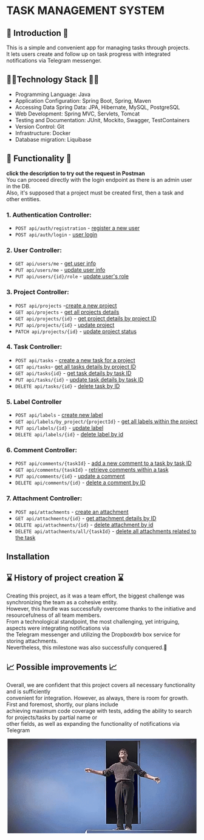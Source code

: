# TASK MANAGEMENT SYSTEM

## 👋 Introduction 👋

This is a simple and convenient app for managing tasks through projects.   
It lets users create and follow up on task progress with integrated notifications via Telegram messenger.

## 👩‍💻Technology Stack 👩‍💻
- Programming Language: Java
- Application Configuration: Spring Boot, Spring, Maven
- Accessing Data Spring Data: JPA, Hibernate, MySQL, PostgreSQL
- Web Development: Spring MVC, Servlets, Tomcat
- Testing and Documentation: JUnit, Mockito, Swagger, TestContainers
- Version Control: Git
- Infrastructure: Docker
- Database migration: Liquibase


## 🚀 Functionality 🚀
**click the description to try out the request in Postman**  
You can proceed directly with the login endpoint as there is an admin user in the DB.  
Also, it's supposed that a project must be created first, then a task and other entities.

### 1. **Authentication Controller**:
- `POST api/auth/registration` - [register a new user](https://www.postman.com/descent-module-candidate-79416993/workspace/task-management-system/request/31607463-4e280d43-6050-424c-adb9-893af6571985?action=share&creator=31607463&ctx=documentation)
- `POST api/auth/login` - [user login](https://www.postman.com/descent-module-candidate-79416993/workspace/task-management-system/request/31607463-317053c5-d9ae-48e8-8564-66d9690301cc?action=share&creator=31607463&ctx=documentation)

### 2. **User Controller**:
- `GET api/users/me` - [get user info](https://www.postman.com/descent-module-candidate-79416993/workspace/task-management-system/request/31607463-20d0bf55-310a-47c5-a97b-b0251ea41013?action=share&creator=31607463&ctx=documentation)
- `PUT api/users/me` - [update user info](https://www.postman.com/descent-module-candidate-79416993/workspace/task-management-system/request/31607463-ba1f5558-c171-4112-b1aa-1af63dc396a2?action=share&creator=31607463&ctx=documentation)
- `PUT api/users/{id}/role` - [update user's role](https://www.postman.com/descent-module-candidate-79416993/workspace/task-management-system/request/31607463-20d0bf55-310a-47c5-a97b-b0251ea41013?action=share&creator=31607463&ctx=documentation)

### 3. **Project Controller**:
- `POST api/projects` -[create a new project](https://www.postman.com/descent-module-candidate-79416993/workspace/task-management-system/request/31607463-1de87c65-065c-4f8c-b6ca-24a000dff706?action=share&creator=31607463&ctx=documentation)
- `GET api/projects` - [get all projects details](https://www.postman.com/descent-module-candidate-79416993/workspace/task-management-system/request/31607463-7ea9c108-3621-4d49-b34e-9dcf7ededa02?action=share&creator=31607463&ctx=documentation)
- `GET api/projects/{id}` - [get project details by project ID](https://www.postman.com/descent-module-candidate-79416993/workspace/task-management-system/request/31607463-6b8195be-b4a8-49ed-8782-43576d6f6d0b?action=share&creator=31607463&ctx=documentation)
- `PUT api/projects/{id}` - [update project](https://www.postman.com/descent-module-candidate-79416993/workspace/task-management-system/request/31607463-a2fa5b18-cb47-4140-8b47-64303af5c3b3?action=share&creator=31607463&ctx=documentation)
- `PATCH api/projects/{id}` - [update project status](https://www.postman.com/descent-module-candidate-79416993/workspace/task-management-system/request/31607463-7708d9dd-a14f-4bf0-9010-1965803a5fa6?action=share&creator=31607463&ctx=documentation)

### 4. **Task Controller**:
- `POST api/tasks` - [create a new task for a project](https://api-test-3019.postman.co/workspace/Public-team-project-workspace~28f82006-8ec0-422a-b26a-d303ea6538ac/request/31607463-566d2ff4-f543-40ca-8db0-12e16f30e787?action=share&creator=31607463&ctx=documentation)
- `GET api/tasks`- [get all tasks details by project ID](https://api-test-3019.postman.co/workspace/Public-team-project-workspace~28f82006-8ec0-422a-b26a-d303ea6538ac/request/31607463-66eb0f39-8ae8-4444-a538-3e20cd3f4e9d?action=share&creator=31607463&ctx=documentation)
- `GET api/tasks{id}` - [get task details by task ID](https://api-test-3019.postman.co/workspace/Public-team-project-workspace~28f82006-8ec0-422a-b26a-d303ea6538ac/request/31607463-12c2e4f0-e940-45b7-ba4c-971b2cc3c5b9?action=share&creator=31607463&ctx=documentation)
- `PUT api/tasks/{id}` - [update task details by task ID](https://api-test-3019.postman.co/workspace/Public-team-project-workspace~28f82006-8ec0-422a-b26a-d303ea6538ac/request/31607463-4edb0ca2-bbee-4b55-a245-3fe42393cc80?action=share&creator=31607463&ctx=documentation)
- `DELETE api/tasks/{id}` - [delete task by ID](https://api-test-3019.postman.co/workspace/Public-team-project-workspace~28f82006-8ec0-422a-b26a-d303ea6538ac/request/31607463-99fa08bf-13af-4c26-adfc-826160754245?action=share&creator=31607463&ctx=documentation)

### 5. **Label Controller**
- `POST api/labels` - [create new label](https://api-test-3019.postman.co/workspace/Public-team-project-workspace~28f82006-8ec0-422a-b26a-d303ea6538ac/request/31607463-59465d21-78a9-469c-b17c-c6ca8758b9f5?action=share&creator=31607463&ctx=documentation)
- `GET api/labels/by_project/{projectId}` - [get all labels within the project](https://api-test-3019.postman.co/workspace/Public-team-project-workspace~28f82006-8ec0-422a-b26a-d303ea6538ac/request/31607463-86d98d12-cc98-4b60-9f2c-c412f50ec04f?action=share&creator=31607463&ctx=documentation)
- `PUT api/labels/{id}` - [update label](https://api-test-3019.postman.co/workspace/Public-team-project-workspace~28f82006-8ec0-422a-b26a-d303ea6538ac/request/31607463-f1a46f64-0f0a-4ec6-a9d5-7059e07cb2ed?action=share&creator=31607463&ctx=documentation)
- `DELETE api/labels/{id}` - [delete label by id](https://api-test-3019.postman.co/workspace/Public-team-project-workspace~28f82006-8ec0-422a-b26a-d303ea6538ac/request/31607463-09038779-c189-41ae-8eab-ea1fafb46f62?action=share&creator=31607463&ctx=documentation)

### 6. **Comment Controller**:
- `POST api/comments/{taskId}` - [add a new comment to a task by task ID](https://api-test-3019.postman.co/workspace/Public-team-project-workspace~28f82006-8ec0-422a-b26a-d303ea6538ac/request/31607463-5fd8d603-07e2-4393-9c5c-b4fe1289f369?action=share&creator=31607463&ctx=documentation)
- `GET api/comments/{taskId}` - [retrieve comments within a task](https://api-test-3019.postman.co/workspace/Public-team-project-workspace~28f82006-8ec0-422a-b26a-d303ea6538ac/request/31607463-e03dcde6-74a7-4d1a-ac86-cb306495f063?action=share&creator=31607463&ctx=documentation)
- `PUT api/comments/{id}` - [update a comment](https://api-test-3019.postman.co/workspace/Public-team-project-workspace~28f82006-8ec0-422a-b26a-d303ea6538ac/request/31607463-9869c5f6-ec0f-4b70-88e0-bca2850b20e5?action=share&creator=31607463&ctx=documentation)
- `DELETE api/comments/{id}` - [delete a comment by ID](https://api-test-3019.postman.co/workspace/Public-team-project-workspace~28f82006-8ec0-422a-b26a-d303ea6538ac/request/31607463-f3f7b036-d391-488d-b147-f9c460af0aa9?action=share&creator=31607463&ctx=documentation)

### 7. **Attachment Controller**:
- `POST api/attachments` - [create an attachment](https://api-test-3019.postman.co/workspace/Public-team-project-workspace~28f82006-8ec0-422a-b26a-d303ea6538ac/request/31607463-a7667407-e0a4-432a-8862-a6ed9df413e1?action=share&creator=31607463&ctx=documentation)
- `GET api/attachments/{id}` - [get attachment details by ID](https://api-test-3019.postman.co/workspace/Public-team-project-workspace~28f82006-8ec0-422a-b26a-d303ea6538ac/request/31607463-eab19b37-47fe-43f6-abaf-fc58115e77c3?action=share&creator=31607463&ctx=documentation)
- `DELETE api/attachments/{id}` - [delete attachment by id](https://api-test-3019.postman.co/workspace/Public-team-project-workspace~28f82006-8ec0-422a-b26a-d303ea6538ac/request/31607463-8f7c7aed-bc04-49c2-a49c-9d0f893ea7a1?action=share&creator=31607463&ctx=documentation)
- `DELETE api/attachments/all/{taskId}` - [delete all attachments related to the task](https://api-test-3019.postman.co/workspace/Public-team-project-workspace~28f82006-8ec0-422a-b26a-d303ea6538ac/request/31607463-ca21105a-b127-4712-8053-8102cebe6087?action=share&creator=31607463&ctx=documentation)

## Installation

## ⌛ History of project creation ⌛

Creating this project, as it was a team effort, the biggest challenge was synchronizing the team as a cohesive entity.   
However, this hurdle was successfully overcome thanks to the initiative and resourcefulness of all team members.   
From a technological standpoint, the most challenging, yet intriguing, aspects were integrating notifications via   
the Telegram messenger and utilizing the Dropboxdrb box service for storing attachments.   
Nevertheless, this milestone was also successfully conquered.💪  

## 📈 Possible improvements 📈

Overall, we are confident that this project covers all necessary functionality and is sufficiently   
convenient for integration. However, as always, there is room for growth. First and foremost, shortly, our plans include  
achieving maximum code coverage with tests, adding the ability to search for projects/tasks by partial name or   
other fields, as well as expanding the functionality of notifications via Telegram  
<div style="width:100%; text-align:center;">
    <img src="images/readme_footer_image.gif" alt="Footer Image">
</div>